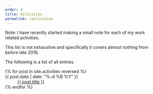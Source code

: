 ```yaml
---
order: 4
title: Activities
permalink: /activities
---
```


Note: I have recently started making a small note for each of my work related activities.

This list is not exhaustive and specifically it covers almost nothing from before late 2016.

<!-- I intend to add my important past activities here as well, but it will probably take time. -->

<!-- <ul>
{% assign items_sorted = site.tags | sort: 'tag' %}
{% for item in items_sorted %}
<li><a href="{{ item.url | prepend: site.baseurl }}">{{ item.face }}</a></li>
{% endfor %}
</ul> -->

The following is a list of all entries.

<dl class="dl-horizontal">
{% for post in site.activities reversed %}
<dt>{{ post.date | date: "%-d %B %Y" }}</dt>
<dd><a href="{{ post.url }}">{{ post.title }}</a></dd>
{% endfor %}
</dl>

